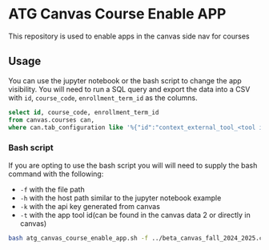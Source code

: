 # ATG Canvas Course Enable APP
This repository is used to enable apps in the canvas side nav for courses
## Usage
You can use the jupyter notebook or the bash script to change the app visibility. You will need to run a SQL query and export the data into a CSV with `id`, `course_code`, `enrollment_term_id` as the columns.
```sql
select id, course_code, enrollment_term_id
from canvas.courses can,
where can.tab_configuration like '%{"id":"context_external_tool_<tool id>","hidden":true}%' and enrollment_term_id='<term id>'
```

### Bash script
If you are opting to use the bash script you will will need to supply the bash command with the following:
- `-f` with the file path
- `-h` with the host path similar to the jupyter notebook example
- `-k` with the api key generated from canvas
- `-t` with the app tool id(can be found in the canvas data 2 or directly in canvas)

```bash
bash atg_canvas_course_enable_app.sh -f ../beta_canvas_fall_2024_2025.csv -h 'school.canvas.com' -k 'some-super-secret-key' -t 99999
```

